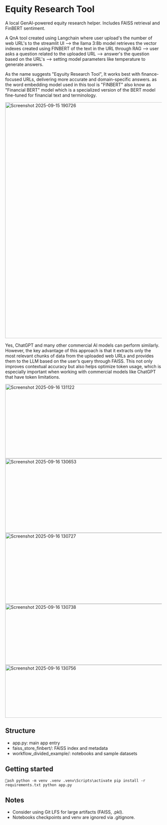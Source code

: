 ﻿# Equity Research Tool

A local GenAI-powered equity research helper. Includes FAISS retrieval and FinBERT sentiment.

A QnA tool created using Langchain where user upload's the number of web URL's to the streamlit UI --> the llama 3:8b model retrieves the vector indexes created using FINBERT of the text in the URL through RAG --> user asks a question related to the uploaded URL --> answer's the question based on the URL's --> setting model parameters like temperature to generate answers.

As the name suggests "Eqyuity Research Tool", It works best with finance-focused URLs, delivering more accurate and domain-specific answers. as the word embedding model used in this tool is "FINBERT" also know as "Financial BERT" model which is a specialized version of the BERT model fine-tuned for financial text and terminology.

<img width="1857" height="758" alt="Screenshot 2025-09-15 190726" src="https://github.com/user-attachments/assets/163458fd-ec66-4d99-88fd-f0a8cb633701" />



Yes, ChatGPT and many other commercial AI models can perform similarly. However, the key advantage of this approach is that it extracts only the most relevant chunks of data from the uploaded web URLs and provides them to the LLM based on the user’s query through FAISS. This not only improves contextual accuracy but also helps optimize token usage, which is especially important when working with commercial models like ChatGPT that have token limitations.

<img width="1133" height="239" alt="Screenshot 2025-09-16 131122" src="https://github.com/user-attachments/assets/132e1b22-1ec6-4734-897e-3af354ed2ca7" />


<img width="759" height="239" alt="Screenshot 2025-09-16 130653" src="https://github.com/user-attachments/assets/a17fa723-00f3-4f95-adf5-4aacba53ccf4" />

<img width="757" height="228" alt="Screenshot 2025-09-16 130727" src="https://github.com/user-attachments/assets/aa8fc881-9b2a-48c2-969b-1d692d2c0a34" />

<img width="1012" height="196" alt="Screenshot 2025-09-16 130738" src="https://github.com/user-attachments/assets/6ae0cc24-0eea-419d-9313-e01076d4b59e" />

<img width="960" height="170" alt="Screenshot 2025-09-16 130756" src="https://github.com/user-attachments/assets/484b8398-8d38-4d43-b149-387505ca42d1" />

## Structure
- app.py: main app entry
- faiss_store_finbert/: FAISS index and metadata
- workflow_divided_example/: notebooks and sample datasets

## Getting started
`ash
python -m venv .venv
.venv\Scripts\activate
pip install -r requirements.txt
python app.py
`

## Notes
- Consider using Git LFS for large artifacts (FAISS, .pkl).
- Notebooks checkpoints and venv are ignored via .gitignore.
